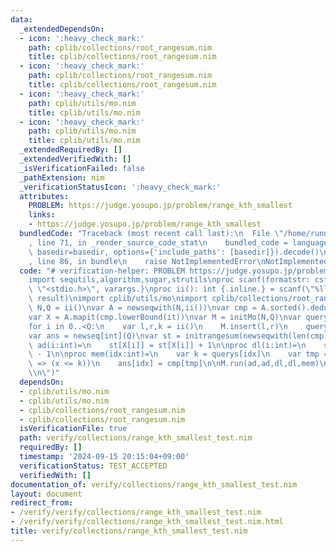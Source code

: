 ```yaml
---
data:
  _extendedDependsOn:
  - icon: ':heavy_check_mark:'
    path: cplib/collections/root_rangesum.nim
    title: cplib/collections/root_rangesum.nim
  - icon: ':heavy_check_mark:'
    path: cplib/collections/root_rangesum.nim
    title: cplib/collections/root_rangesum.nim
  - icon: ':heavy_check_mark:'
    path: cplib/utils/mo.nim
    title: cplib/utils/mo.nim
  - icon: ':heavy_check_mark:'
    path: cplib/utils/mo.nim
    title: cplib/utils/mo.nim
  _extendedRequiredBy: []
  _extendedVerifiedWith: []
  _isVerificationFailed: false
  _pathExtension: nim
  _verificationStatusIcon: ':heavy_check_mark:'
  attributes:
    PROBLEM: https://judge.yosupo.jp/problem/range_kth_smallest
    links:
    - https://judge.yosupo.jp/problem/range_kth_smallest
  bundledCode: "Traceback (most recent call last):\n  File \"/home/runner/.local/lib/python3.10/site-packages/onlinejudge_verify/documentation/build.py\"\
    , line 71, in _render_source_code_stat\n    bundled_code = language.bundle(stat.path,\
    \ basedir=basedir, options={'include_paths': [basedir]}).decode()\n  File \"/home/runner/.local/lib/python3.10/site-packages/onlinejudge_verify/languages/nim.py\"\
    , line 86, in bundle\n    raise NotImplementedError\nNotImplementedError\n"
  code: "# verification-helper: PROBLEM https://judge.yosupo.jp/problem/range_kth_smallest\n\
    import sequtils,algorithm,sugar,strutils\nproc scanf(formatstr: cstring){.header:\
    \ \"<stdio.h>\", varargs.}\nproc ii(): int {.inline.} = scanf(\"%lld\\n\", addr\
    \ result)\nimport cplib/utils/mo\nimport cplib/collections/root_rangesum\n\nvar\
    \ N,Q = ii()\nvar A = newseqwith(N,ii())\nvar cmp = A.sorted().deduplicate(true)\n\
    var X = A.mapit(cmp.lowerBound(it))\nvar M = initMo(N,Q)\nvar querys : seq[int]\n\
    for i in 0..<Q:\n    var l,r,k = ii()\n    M.insert(l,r)\n    querys.add(k)\n\
    var ans = newseq[int](Q)\nvar st = initrangesum(newseqwith(len(cmp),0))\n\nproc\
    \ ad(i:int)=\n    st[X[i]] = st[X[i]] + 1\n\nproc dl(i:int)=\n    st[X[i]] = st[X[i]]\
    \ - 1\n\nproc mem(idx:int)=\n    var k = querys[idx]\n    var tmp = st.max_right(0,(x:int)\
    \ => (x <= k))\n    ans[idx] = cmp[tmp]\n\nM.run(ad,ad,dl,dl,mem)\n\necho ans.join(\"\
    \\n\")"
  dependsOn:
  - cplib/utils/mo.nim
  - cplib/utils/mo.nim
  - cplib/collections/root_rangesum.nim
  - cplib/collections/root_rangesum.nim
  isVerificationFile: true
  path: verify/collections/range_kth_smallest_test.nim
  requiredBy: []
  timestamp: '2024-09-15 20:15:04+09:00'
  verificationStatus: TEST_ACCEPTED
  verifiedWith: []
documentation_of: verify/collections/range_kth_smallest_test.nim
layout: document
redirect_from:
- /verify/verify/collections/range_kth_smallest_test.nim
- /verify/verify/collections/range_kth_smallest_test.nim.html
title: verify/collections/range_kth_smallest_test.nim
---
```

